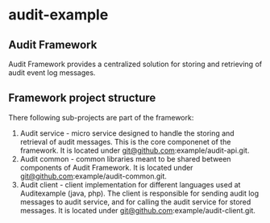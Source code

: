 # audit-example

## Audit Framework

Audit Framework provides a centralized solution for storing and retrieving of audit event log messages.

## Framework project structure
There following sub-projects are part of the framework:
1. Audit service - micro service designed to handle the storing and retrieval of audit messages. This is the core componenet of the framework. It is located under git@github.com:example/audit-api.git.
2. Audit common - common libraries meant to be shared between components of Audit Framework. It is located under git@github.com:example/audit-common.git.
3. Audit client - client implementation for different languages used at Auditexample (java, php). The client is responsible for sending audit log messages to audit service, and for calling the audit service for stored messages. It is located under git@github.com:example/audit-client.git.
